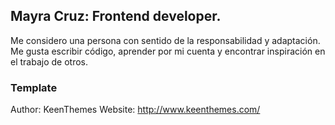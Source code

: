 ## Mayra Cruz: Frontend developer.

Me considero una persona con sentido de la responsabilidad y adaptación. Me gusta escribir código, aprender por mi cuenta y encontrar inspiración en el trabajo de otros.

### Template
Author: 		KeenThemes
Website: 		http://www.keenthemes.com/
